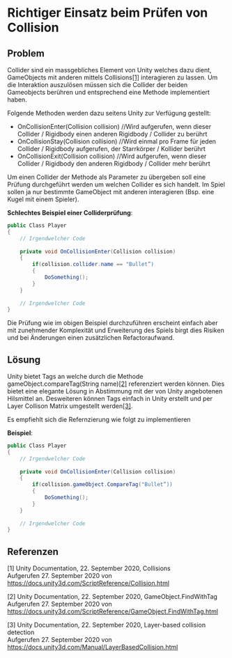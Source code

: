 # Richtiger Einsatz beim Prüfen von Collision

## Problem

Collider sind ein massgebliches Element von Unity welches dazu dient, GameObjects mit anderen mittels Collisions[[1]](#1) interagieren zu lassen. Um die Interaktion auszulösen müssen sich die Collider der beiden Gameobjects berühren und entsprechend eine Methode implementiert haben.

Folgende Methoden werden dazu seitens Unity zur Verfügung gestellt:

* OnCollisionEnter(Collision collision) //Wird aufgerufen, wenn dieser Collider / Rigidbody einen anderen Rigidbody / Collider zu berührt
* OnCollisionStay(Collision collision) //Wird einmal pro Frame für jeden Collider / Rigidbody aufgerufen, der Starrkörper / Kollider berührt
* OnCollisionExit(Collision collision) //Wird aufgerufen, wenn dieser Collider / Rigidbody den anderen Rigidbody / Collider mehr berührt

Um einen Collider der Methode als Parameter zu übergeben soll eine Prüfung durchgeführt werden um welchen Collider es sich handelt. Im Spiel sollen ja nur bestimmte GameObject mit anderen interagieren (Bsp. eine Kugel mit einem Spieler).

**Schlechtes Beispiel einer Colliderprüfung**:
```csharp
public Class Player
{
    // Irgendwelcher Code
    
    private void OnCollisionEnter(Collision collision)
    {
        if(collision.collider.name == "Bullet”)
        {
            DoSomething();
        }
    }
    
    // Irgendwelcher Code
}
```
Die Prüfung wie im obigen Beispiel durchzuführen erscheint einfach aber mit zunehmender Komplexität und Erweiterung des Spiels birgt dies Risiken und bei Änderungen einen zusätzlichen Refactoraufwand. 


## Lösung

Unity bietet Tags an welche durch die Methode gameObject.compareTag(String name)[[2]](#2) referenziert werden können. Dies bietet eine elegante Lösung in Abstimmung mit der von Unity angebotenen Hilsmittel an.
Desweiteren können Tags einfach in Unity erstellt und per Layer Collison Matrix umgestellt werden[[3]](#3).

Es empfiehlt sich die Refernzierung wie folgt zu implementieren

**Beispiel**:
```csharp
public Class Player
{
    // Irgendwelcher Code
    
    private void OnCollisionEnter(Collision collision)
    {
        if(collision.gameObject.CompareTag("Bullet”))
        {
            DoSomething();
        }
    }
    
    // Irgendwelcher Code
}
```

## Referenzen

<a id="1">[1]</a>
Unity Documentation, 22. September 2020, Collisions<br /> 
Aufgerufen 27. September 2020 von https://docs.unity3d.com/ScriptReference/Collision.html

<a id="2">[2]</a>
Unity Documentation, 22. September 2020, GameObject.FindWithTag<br /> 
Aufgerufen 27. September 2020 von https://docs.unity3d.com/ScriptReference/GameObject.FindWithTag.html

<a id="3">[3]</a>
Unity Documentation, 22. September 2020, Layer-based collision detection<br /> 
Aufgerufen 27. September 2020 von https://docs.unity3d.com/Manual/LayerBasedCollision.html

